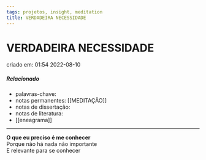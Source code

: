 ```yaml
---
tags: projetos, insight, meditation
title: VERDADEIRA NECESSIDADE
---
```


# VERDADEIRA NECESSIDADE

criado em: 01:54 2022-08-10

##### Relacionado

- palavras-chave: 
- notas permanentes: [[MEDITAÇÃO]]
- notas de dissertação:
- notas de literatura: 
- [[eneagrama]]

---

**O que eu preciso é me conhecer**  
Porque não há nada não importante  
E relevante para se conhecer

  
